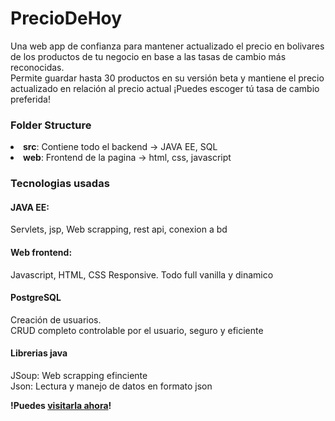 # PrecioDeHoy

Una web app de confianza para mantener actualizado el precio en bolivares de los productos de tu negocio en base a las tasas de cambio más reconocidas.<br>
Permite guardar hasta 30 productos en su versión beta y mantiene el precio actualizado en relación al
precio actual ¡Puedes escoger tú tasa de cambio preferida!

<h3>Folder Structure</h3>
<li> <b>src</b>: Contiene todo el backend -> JAVA EE, SQL
<li> <b>web</b>: Frontend de la pagina -> html, css, javascript

<h3>Tecnologias usadas</h3>
<h4>JAVA EE:</h4> Servlets, jsp, Web scrapping, rest api, conexion a bd
<h4>Web frontend:</h4> Javascript, HTML, CSS Responsive. Todo full vanilla y dinamico
<h4>PostgreSQL</h4>Creación de usuarios.<br>CRUD completo controlable por el usuario, seguro y eficiente
<h4>Librerias java</h4> JSoup: Web scrapping efinciente<br> Json: Lectura y manejo de datos en formato json

<b>!Puedes <a href="https://precio-de-hoy.herokuapp.com/">visitarla ahora</a>!</b>
